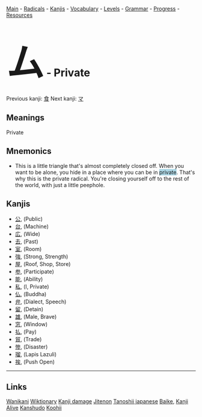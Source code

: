 <style> bigfont {font-size: 100px}</style>


[Main](../README.md) -
[Radicals](../radicals.md) -
[Kanjis](../kanjis.md) -
[Vocabulary](../vocabulary.md) -
[Levels](../levels.md) -
[Grammar](../grammar.md) - 
[Progress](../progress.md) -
[Resources](../resources.md)
# <bigfont> ム</bigfont> - Private 

Previous kanji: [食](食.md) Next kanji: [マ](マ.md) 

## Meanings
 Private
## Mnemonics
 * This is a little triangle that's almost completely closed off. When you want to be alone, you hide in a place where you can be in <span style="background-color:#ADD8E6"> private</span>. That's why this is the private radical. You're closing yourself off to the rest of the world, with just a little peephole.


## Kanjis
 * [公](../kanjis/公.md), (Public)
* [台](../kanjis/台.md), (Machine)
* [広](../kanjis/広.md), (Wide)
* [去](../kanjis/去.md), (Past)
* [室](../kanjis/室.md), (Room)
* [強](../kanjis/強.md), (Strong, Strength)
* [屋](../kanjis/屋.md), (Roof, Shop, Store)
* [参](../kanjis/参.md), (Participate)
* [能](../kanjis/能.md), (Ability)
* [私](../kanjis/私.md), (I, Private)
* [仏](../kanjis/仏.md), (Buddha)
* [弁](../kanjis/弁.md), (Dialect, Speech)
* [留](../kanjis/留.md), (Detain)
* [雄](../kanjis/雄.md), (Male, Brave)
* [窓](../kanjis/窓.md), (Window)
* [払](../kanjis/払.md), (Pay)
* [貿](../kanjis/貿.md), (Trade)
* [惨](../kanjis/惨.md), (Disaster)
* [瑠](../kanjis/瑠.md), (Lapis Lazuli)
* [挨](../kanjis/挨.md), (Push Open)



---


## Links 


[Wanikani](https://www.wanikani.com/kanji/ム)
[Wiktionary](https://en.wiktionary.org/wiki/ム)
[Kanji damage](http://www.kanjidamage.com/kanji/search?utf8=✓&q=ム)
[Jitenon](https://jitenon.com/kanji/ム)
[Tanoshii japanese](https://www.tanoshiijapanese.com/dictionary/kanji.cfm?k=ム)
[Baike](https://baike.baidu.com/item/ム),
[Kanji Alive](https://app.kanjialive.com/ム)
[Kanshudo](https://www.kanshudo.com/searchmn?q=ム)
[Koohii](https://kanji.koohii.com/study/kanji/ム)
